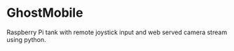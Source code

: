# GhostMobile
Raspberry Pi tank with remote joystick input and web served camera stream using python.
